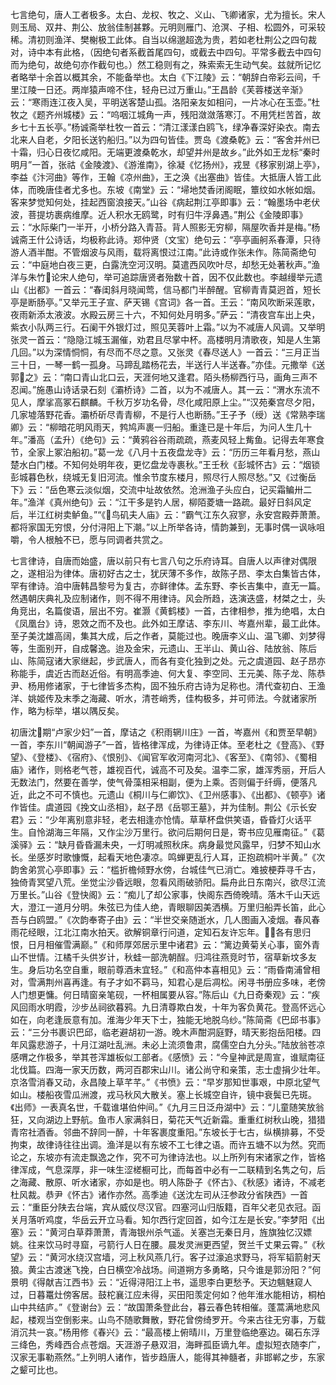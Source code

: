 <!-- { "loadSidebar": true } -->
七言绝句，唐人工者极多。太白、龙权、牧之、义山、飞卿诸家，尤为擅长。宋人则玉局、双井、荆公、放翁佳制甚夥。元明则雁门、沧溟、子相、松圆外，可采较稀。清初则渔洋、樊榭极工此体。自当以绵邈超逸为贵，若如老杜荆公之四句裁对，诗中本有此格，（因绝句者系截首尾四句，或截去中四句。平常多截去中四句而为绝句，故绝句亦作截句也。）然工稳则有之，殊索索无生动气矣。兹就所记忆者略举十余首以概其余，不能备举也。太白《下江陵》云：“朝辞白帝彩云间，千里江陵一日还。两岸猿声啼不住，轻舟已过万重山。”王昌龄《芙蓉楼送辛渐》云：“寒雨连江夜入吴，平明送客楚山孤。洛阳亲友如相问，一片冰心在玉壶。”杜牧之《题齐州城楼》云：“呜咽江城角一声，残阳潋潋落寒汀。不用凭栏苦首，故乡七十五长亭。”杨诚斋举杜牧一首云：“清江漾漾白鸥飞，绿净春深好染衣。南去北来人自老，夕阳长送钓船归。”以为四句皆佳。贾岛《渡桑乾》云：“客舍并州已十霜，归心日夜忆咸阳。无端更渡桑乾水，却望并州是故乡。”此外如王龙标“秦时明月”一首，张祜《金陵渡》、《游淮南》，徐凝《忆扬州》，戎昱《移家别湖上亭》，李益《汴河曲》等作，王翰《凉州曲》，王之涣《出塞曲》皆佳。大抵唐人皆工此体，而晚唐佳者尤多也。东坡《南堂》云：“埽地焚香闭阁眠，簟纹如水帐如烟。客来梦觉知何处，挂起西窗浪接天。”山谷《病起荆江亭即事》云：“翰墨场中老伏波，菩提坊裹病维摩。近人积水无鸥鹭，时有归牛浮鼻遇。”荆公《金陵即事》云：“水际柴门一半开，小桥分路入青苔。背人照影无穷柳，隔屋吹香并是梅。”杨诚斋王什公诗话，均极称此诗。郑仲贤（文宝）绝句云：“亭亭画舸系春潭，只待游人酒半酣。不管烟波与风雨，载将离恨过江南。”此诗或作张未作。陈简斋绝句云：“中庭地白夜三更，白露洗空河汉明。莫遣西风吹叶尽，却愁无处著秋声。”渔洋与朱竹论宋人绝句，举可追踪唐贤者殆数十首，因不仅此数也。李越缦举元遗山《出都》一首云：“春闺斜月晓闻莺，信马都门半醉醒。官柳青青莫迥首，短长亭是断肠亭。”又举元王子宣、萨天锡《宫词》各一首。王云：“南风吹断采莲歌，夜雨新添太液波。水殿云房三十六，不知何处月明多。”萨云：“清夜宫车出上央，紫衣小队两三行。石阑干外银灯过，照见芙蓉叶上霜。”以为不减唐人风调。又举明张灵一首云：“隐隐江城玉漏催，劝君且尽掌中杯。高楼明月清歌夜，知是人生第几回。”以为深情恫恫，有尽而不尽之意。又张灵《春尽送人》一首云：“三月正当三十日，一琴一鹤一孤身。马蹄乱踏杨花去，半送行人半送春。”亦佳。元撒举《送郭之》云：“南口青山北口云，天涯何地又逢君。陌头杨柳西行马，画角三声不忍闻。”施愚山诗话录石刻《灞桥诗》二首，以为不减唐人。其一云：“渭水东流不见人，摩挲高冢石麒麟。千秋万岁功名骨，尽化咸阳原上尘。”“汉苑秦宫尽夕阳，几家墟落野花香。灞桥斫尽青青柳，不是行人也断肠。”王子予（绶）送《常熟李瑞卿》云：“柳暗花明风雨天，鹁鸠声裹一归船。重逢已是十年后，为问人生几十年。”潘高（孟升）《绝句》云：“黄鸦谷谷雨疏疏，燕麦风轻上觜鱼。记得去年寒食节，全家上冢泊船初。”葛一龙《八月十五夜盘龙寺》云：“历历三年看月愁，燕山楚水白门楼。不知何处明年夜，更忆盘龙寺裹秋。”王壬秋《彭城怀古》云：“烟锁彭城暮色秋，绕城无复旧河流。惟余节度东楼月，照尽行人照尽愁。”又《过衡岳下》云：“岳色寒云淡似烟，交流中址故依然。沧洲渔子头应白，记买霜鳊卅二年。”渔洋《真州绝句》云：“江干多是钓人居，柳陌菱塘一路疏。最好日斜风定后，半江红树卖鲈鱼。”“《鸟矶夫人庙》云：“霸气江东久寂寥，永安宫殿莽萧萧。都将家国无穷恨，分付浔阳上下潮。”以上所举各诗，情韵兼到，无事时偶一讽咏咀嚼，令人根触不已，愿与同调者共赏之。

七言律诗，自唐而始盛，唐以前只有七言八句之乐府诗耳。自唐人以声律对偶限之，遂相沿为律体。唐初好古之士，犹厌薄不多作，故陈子昂、李太白集皆古体，罕有律诗。洎中唐韩昌黎号为复古，亦鲜律体。孟东野、李长吉集中，直无一篇。然遇朝庆典礼及应制诸作，则不得不用律诗。风会所趋，迭演迭盛，材桀之士，头角竞出，名篇俊语，层出不穷。崔灏《黄鹤楼》一首，古律相参，推为绝唱，太白《凤凰台》诗，恩效之而不及也。此外如王摩诘、李东川、岑嘉州辈，最工此体。至子美沈雄高阔，集其大成，后之作者，莫能过也。晚唐李义山、温飞卿、刘梦得等，生面别开，自成馨逸。迨及金宋，元遗山、王半山、黄山谷、陆放翁、陈后山、陈简寇诸大家继起，步武唐人，而各有变化独到之处。元之虞道园、赵子昂亦称能手，虞近古而赵近俗。有明高季迪、何大复、李空同、王元美、陈子龙、陈恭尹、杨用修诸家，于七律皆多杰构，固不独乐府古诗为足称也。清代查初白、王渔洋、姚姬传及末季之海藏、听水，清苍峭秀，佳构极多，并可师法。今就诸家所作，略为标举，堪以隅反矣。

初唐沈期“卢家少妇”一首，摩诘之《积雨辋川庄》一首，岑嘉州《和贾至早朝》一首，李东川“朝闻游子”一首，皆格律浑成，为律诗正体。至老杜之《登高》、《野望》、《登楼》、《宿府》、《恨别》、《闻官军收河南河北》、《客至》、《南邻》、《蜀相庙》诸作，则格老气苍，雄视百代，诚高不可及矣。温李二家，雄浑秀丽，开后人无数法门，然要在善学，使气骨藻相采相副，便为上乘。否则偏于纤缛，便落凡近，此之不可不慎也。元遗山《桐川与仁卿饮》、《卫州感事》、《出都》、《顿亭》诸作皆佳。虞道园《挽文山丞相》，赵子昂《岳鄂王墓》，并为佳制。荆公《示长安君》云：“少年离别意非轻，老去相逢亦怆情。草草杯盘供笑语，昏昏灯火话平生。自怜湖海三年隔，又作尘沙万里行。欲问后期何日是，寄书应见雁南征。”《葛溪驿》云：“缺月昏昏漏未央，一灯明减照秋床。病身最觉风露早，归梦不知山水长。坐感岁时歌慷慨，起看天地色凄凉。鸣蝉更乱行人耳，正抱疏桐叶半黄。”《次韵舍弟赏心亭即事》云：“槛折檐倾野水傍，台城佳气已消亡。难披梗莽寻千古，独倚青冥望八荒。坐觉尘沙昏远眼，忽看风雨破骄阳。扁舟此日东南兴，欲尽江流万里长。”山谷《登快阁》云：“痴儿了却公家事，快阁东西倚晚晴。落木千山天远大，澄江一道月分明。朱弦已为佳人绝，青眼聊因美洒横。万里归船弄长笛，此心吾与白鸥盟。”《次韵奉寄子由》云：“半世交亲随逝水，几人图画入凌烟。春风春雨花经眼，江北江南水拍天。欲解铜章行问道，定知石友许忘年。各有思归恨，日月相催雪满巅。”《和师厚郊居示里中诸君》云：“篱边黄菊关心事，窗外青山不世情。江橘千头供岁计，秋蛙一部洗朝酲。归鸿往燕竞时节，宿草新坟多友生。身后功名空自重，眼前尊酒未宜轻。”《和高仲本喜相见》云：“雨昏南浦曾相对，雪满荆州喜再逢。有子才如不羁马，知君心是后凋松。闲寻书册应多味，老傍人门想更慵。何日晴窗亲笔砚，一杯相属要从容。”陈后山《九日奇秦观》云：“疾风回雨水明霞，沙步丛祠欲暮鸦。九日清尊欺白发，十年为客负黄花。登高怀远心如在，向老逢辰意有加。淮海少年天下士，独能无地脱乌纱。”陈简斋《巴邱书事》云：“三分书裹识巴邱，临老避胡初一游。晚木声酣洞庭野，晴天影抱岳阳楼。四年风露悲游子，十月江湖吐乱洲。未必上流须鲁肃，腐儒空白九分头。”陆放翁苍凉感喟之作极多，举其苍浑雄板似工部者。《感愤》云：“今皇神武是周宣，谁赋南征北伐篇。四海一家天历数，两河百郡宋山川。诸公尚守和亲策，志士虚捐少壮年。京洛雪消春又动，永昌陵上草芊芊。”《书愤》云：“早岁那知世事艰，中原北望气如山。楼船夜雪瓜洲渡，戎马秋风大散关。塞上长城空自许，镜中衰鬓已先斑。《出师》一表真名世，千载谁堪伯仲间。”《九月三日泛舟湖中》云：“儿童随笑放翁狂，又向湖边上野航。鱼市人家满斜日，菊花天气近新霜。重重红树秋山晚，猎猎青帘社酒香。邻曲不辞同一醉，十年客裹度重阳。”东坡长于七古，纵横排募，不受拘束，故律诗往往出调。渔洋是以有东坡不工七律之语。而许五塘不以为然。究而论之，东坡亦有流走飘逸之作，究不可为律诗法也。以上所列有宋诸家之作，皆格律浑成，气息深厚，非一味生涩槎橱可比，而每首中必有一二联精到名隽之句，后之海藏、散原、听水诸家，亦如是也。明人陈卧子《怀古》、《秋感》诸诗，不减老杜风裁。恭尹《怀古》诸作亦然。高季迪《送沈左司从汪参政分省陕西》一首云：“重臣分陕去台端，宾从威仪尽汉官。四塞河山归版籍，百年父老见衣冠。函关月落听鸡度，华岳云开立马看。知尔西行定回首，如今江左是长安。”李梦阳《出塞》云：“黄河白草莽萧萧，青海银州杀气遥。关塞岂无秦日月，旌旗独忆汉嫖姚。往来饮马时寻窟，弓箭行人日在腰。晨发灵洲更西望，贺兰千丈果云霄。”《秋望》云：“黄河水绕汉宫墙，河上秋风燕几行。客子过濠追求野马，将军韬箭射天狼。黄尘古渡迷飞挽，白日横空冷战场。间道朔方多勇略，只今谁是郭汾阳？”何景明《得献吉江西书》云：“近得浔阳江上书，遥思李白更愁予。天边魑魅窥人过，日暮鼍灶傍客居。鼓柁襄江应未得，买田阳羡定何如？他年淮水能相访，桐柏山中共结庐。”《登谢台》云：“故国萧条登此台，暮云春色转相催。蓬蒿满地悲风起，楼观当空倒影来。山鸟不随歌舞散，野花曾傍绮罗开。今来古往无穷事，万载消沉共一哀。”杨用修《春兴》云：“最高楼上俯晴川，万里登临绝塞边。碣石东浮三绛色，秀峰西合点苍烟。天涯游子悬双泪，海畔孤臣谪九年。虚拟短衣随李广，汉家无事勒燕然。”上列明人诸作，皆步趋唐人，能得其神髓者，非邯郸之步，东家之颦可比也。

